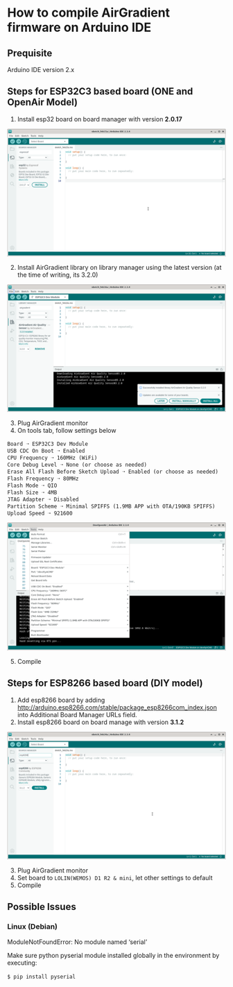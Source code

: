 # How to compile AirGradient firmware on Arduino IDE

## Prequisite

Arduino IDE version 2.x

## Steps for ESP32C3 based board (ONE and OpenAir Model)

1. Install esp32 board on board manager with version **2.0.17**

![board manager](images/esp32-board.png)

2. Install AirGradient library on library manager using the latest version (at the time of writing, its 3.2.0)

![Aigradient Library](images/ag-lib.png)

3. Plug AirGradient monitor
4. On tools tab, follow settings below

```
Board ➝ ESP32C3 Dev Module
USB CDC On Boot ➝ Enabled
CPU Frequency ➝ 160MHz (WiFi)
Core Debug Level ➝ None (or choose as needed)
Erase All Flash Before Sketch Upload ➝ Enabled (or choose as needed)
Flash Frequency ➝ 80MHz
Flash Mode ➝ QIO
Flash Size ➝ 4MB
JTAG Adapter ➝ Disabled
Partition Scheme ➝ Minimal SPIFFS (1.9MB APP with OTA/190KB SPIFFS)
Upload Speed ➝ 921600
```

![Compile Settings](images/settings.png)

5. Compile

## Steps for ESP8266 based board (DIY model)

1. Add esp8266 board by adding http://arduino.esp8266.com/stable/package_esp8266com_index.json into Additional Board Manager URLs field.
2. Install esp8266 board on board manage with version **3.1.2**

![board manager](images/esp8266-board.png)

3. Plug AirGradient monitor
4. Set board to `LOLIN(WEMOS) D1 R2 & mini`, let other settings to default
5. Compile

## Possible Issues

### Linux (Debian)

ModuleNotFoundError: No module named ‘serial’

Make sure python pyserial module installed globally in the environment by executing: 

`$ pip install pyserial`